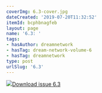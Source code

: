 ```yaml
---
coverImg: 6.3-cover.jpg
dateCreated: '2019-07-20T11:32:52'
itemId: bcphbnagfeb
layout: page
name: '6.3: '
tags:
- hasAuthor: dreamnetwork
- hasTag: dream-network-volume-6
- hasTag: dreamnetwork
type: post
urlSlug: '6.3'
---
```

<img class="card-journal-img" src="../images/6.3-rect.jpg"/><a href="../files/pdfs/Volume_6/6.3-Dream-Network-Bulletin_Volume-6-Number-3.pdf" download="">Download issue 6.3</a>
